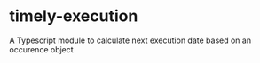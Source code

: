 # timely-execution
A Typescript module to calculate next execution date based on an occurence object
